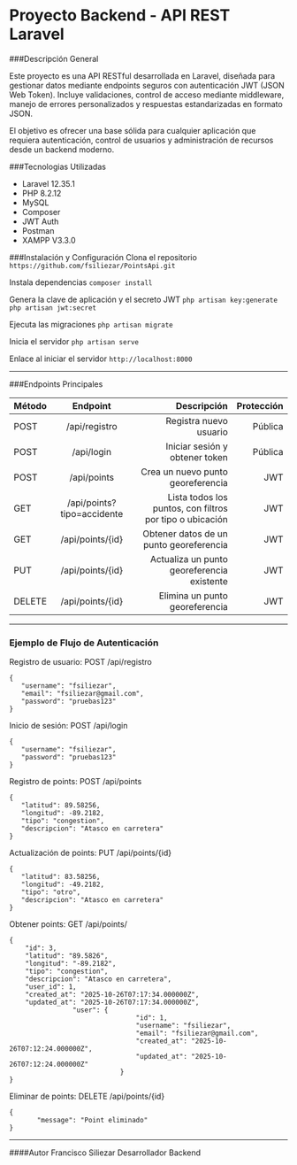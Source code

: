 # Proyecto Backend - API REST Laravel
###Descripción General

Este proyecto es una API RESTful desarrollada en Laravel, diseñada para gestionar datos mediante endpoints seguros con autenticación JWT (JSON Web Token).
Incluye validaciones, control de acceso mediante middleware, manejo de errores personalizados y respuestas estandarizadas en formato JSON.

El objetivo es ofrecer una base sólida para cualquier aplicación que requiera autenticación, control de usuarios y administración de recursos desde un backend moderno.

###Tecnologias Utilizadas
- Laravel  12.35.1
- PHP 8.2.12
- MySQL
- Composer
- JWT Auth
- Postman
- XAMPP V3.3.0

###Instalación y Configuración
Clona el repositorio
`https://github.com/fsiliezar/PointsApi.git`

Instala dependencias
`composer install`

Genera la clave de aplicación y el secreto JWT
`php artisan key:generate`
`php artisan jwt:secret`

Ejecuta las migraciones
`php artisan migrate`

Inicia el servidor
`php artisan serve`

Enlace al iniciar el servidor
`http://localhost:8000`

---
###Endpoints Principales

| Método | Endpoint| Descripción|Protección|
| :------------ |:---------------:| -----:|-----:|
| POST | /api/registro | Registra nuevo usuario | Pública
| POST | /api/login |Iniciar sesión y obtener token |Pública
| POST | /api/points | Crea un nuevo punto georeferencia |JWT
| GET | /api/points?tipo=accidente| Lista todos los puntos, con filtros por tipo o ubicación |JWT
| GET | /api/points/{id} | Obtener datos de un punto georeferencia|JWT
| PUT |/api/points/{id} | Actualiza un punto georeferencia existente |JWT
| DELETE |/api/points/{id} | Elimina un punto georeferencia |JWT
---
### Ejemplo de Flujo de Autenticación

Registro de usuario: POST /api/registro

    {
	   "username": "fsiliezar",
	   "email": "fsiliezar@gmail.com",
	   "password": "pruebas123"
	}

Inicio de sesión: POST /api/login

    {
	   "username": "fsiliezar",
	   "password": "pruebas123"
	}

Registro de points: POST /api/points

    {
	   "latitud": 89.58256,
	   "longitud": -89.2182,
	   "tipo": "congestion",
	   "descripcion": "Atasco en carretera"
	}
Actualización de points: PUT /api/points/{id}

    {
	   "latitud": 83.58256,
	   "longitud": -49.2182,
	   "tipo": "otro",
	   "descripcion": "Atasco en carretera"
	}
Obtener  points: GET /api/points/

    {
        "id": 3,
		"latitud": "89.5826",
		"longitud": "-89.2182",
        "tipo": "congestion",
        "descripcion": "Atasco en carretera",
        "user_id": 1,
        "created_at": "2025-10-26T07:17:34.000000Z",
        "updated_at": "2025-10-26T07:17:34.000000Z",
		            "user": {
                					"id": 1,
                					"username": "fsiliezar",
                					"email": "fsiliezar@gmail.com",
                					"created_at": "2025-10-26T07:12:24.000000Z",
                					"updated_at": "2025-10-26T07:12:24.000000Z"
								}
	}
Eliminar de points: DELETE /api/points/{id}

    {
	       "message": "Point eliminado"
	}
---
####Autor
Francisco Siliezar
Desarrollador Backend
